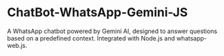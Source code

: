 # ChatBot-WhatsApp-Gemini-JS
A WhatsApp chatbot powered by Gemini AI, designed to answer questions based on a predefined context. Integrated with Node.js and whatsapp-web.js.
